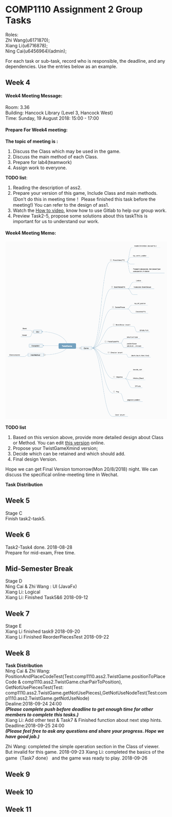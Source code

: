 # COMP1110 Assignment 2 Group Tasks
Roles:  
Zhi Wang(u6171870);   
Xiang Li(u6716878);  
Ning Cai(u6456964)(admin);   

For each task or sub-task, record who is responsible, the deadline, and any dependencies.
Use the entries below as an example.

## Week 4

#### Week4 Meeting Message:

Room: 3.36   
Building: Hancock Library (Level 3, Hancock West)   
Time: Sunday, 19 August 2018: 15:00 - 17:00   

#### Prepare For Week4 meeting:
**The topic of  meeting is :**
1.  Discuss the Class which may be used in the game.
2.  Discuss the main method of each Class.
3.  Prepare for lab4(teamwork)
4.  Assign work to everyone.

**TODO list**:
1. Reading the description of ass2.
2. Prepare your version of this game, Include Class and main methods. (Don't do this in meeting time！ Please finished this task before the meeting!)  You can refer to the design of ass1.
3. Watch the [How to video](https://cs.anu.edu.au/courses/comp1110/help/mp4/gitexercise.mp4), know how to use Gitlab to help our group work.
4. Preview Task2-5, propose some solutions about this taskThis is important for us to understand our work.

#### Week4 Meeting Memo:
![TwistGameXmind](admin/MeetingMemo/TwistGame.png)  

**TODO list**
1. Based on this version above, provide more detailed design about Class or Method.
You can edit [this version](http://naotu.baidu.com/file/edcd1e638b97dddadaf72d6ad2e4e33c?token=4905a6679e76fb0c) online. 
2. Propose your TwistGameXmind version;
3. Decide which can be retained and which should add.
4. Final design Version.

Hope we can get  Final Version tomorrow(Mon 20/8/2018) night. We can discuss the specifical online-meeting time in Wechat.

**Task Distribution**  


## Week 5
Stage C  
Finish task2-task5.  


## Week 6
Task2-Task4 done. 2018-08-28  
Prepare for mid-exam, Free time.  

## Mid-Semester Break
Stage D  
Ning Cai & Zhi Wang : UI (JavaFx)  
Xiang Li: Logical   
Xiang Li: Finished Task5&6 2018-09-12  

## Week 7
Stage E  
Xiang Li finished task9 2018-09-20  
Xiang Li Finished ReorderPiecesTest 2018-09-22  

## Week 8
**Task Distribution**  
Ning Cai & Zhi Wang: PositionAndPlaceCodeTest(Test:comp1110.ass2.TwistGame.positionToPlaceCode & comp1110.ass2.TwistGame.charPairToPosition),  
GetNotUsePiecesTest(Test: comp1110.ass2.TwistGame.getNotUsePieces),GetNotUseNodeTest(Test:comp1110.ass2.TwistGame.getNotUseNode)  
Dealine:2018-09-24 24:00  
*****(Please complete push before deadline to get enough time for other members to complete this tasks.)*****  
Xiang Li: Add other test & Task7 & Finished function about next step hints.     
Deadline:2018-09-25 24:00   
*****(Please feel free to ask any questions and share your progress. Hope we have good job.)*****

Zhi Wang: completed the simple operation section in the Class of viewer. But invalid for this game. 2018-09-23
Xiang Li: completed the basics of the game（Task7 done） and the game was ready to play. 2018-09-26

## Week 9

## Week 10

## Week 11
